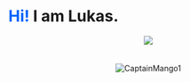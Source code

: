 # <span style="color: #0064ff">Hi!</span> I am Lukas.

<div align="center">
  <a href="https://discord.com/users/604793540395925536"><img src="https://lanyard.cnrad.dev/api/604793540395925536" /></a>
  <br>
  <br>
  <br>
  <img src="https://github-profile-trophy.vercel.app/?username=CaptainMango1&theme=gruvbox&row=3&column=2" alt="CaptainMango1" />
  </div>
